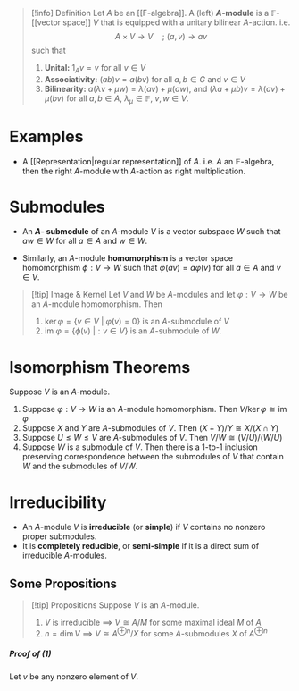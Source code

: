 
>[!info] Definition
>Let $A$ be an [[F-algebra]]. A (left) **$A$-module** is a $\mathbb{F}$-[[vector space]] $V$ that is equipped with a unitary bilinear $A$-action.  i.e.
>$$A \times V \to V \quad;\:(a,v) \to av$$
>such that
>1. **Unital:** $1_A v = v$ for all $v \in V$
>2. **Associativity:** $(ab)v = a(bv)$ for all $a,b \in G$ and $v \in V$
>3. **Bilinearity:** $a(\lambda v + \mu w) = \lambda (av) + \mu (aw)$, and $(\lambda a + \mu b)v = \lambda (av) + \mu (bv)$  for all $a,b \in A$, $\lambda_\mu \in \mathbb{F}$, $v,w \in V$. 

# Examples
- A [[Representation|regular representation]] of $A$. i.e. $A$ an $\mathbb{F}$-algebra, then the right $A$-module with $A$-action as right multiplication.

# Submodules

- An **$A$- submodule** of an $A$-module $V$ is a vector subspace $W$ such that $aw \in W$ for all $a \in A$ and $w \in W$.

- Similarly, an $A$-module **homomorphism** is a vector space homomorphism $\phi: V \to W$ such that $\varphi(av) = a \varphi(v)$ for all $a \in A$ and $v \in V$.  


>[!tip] Image & Kernel
>Let  $V$ and $W$ be $A$-modules and let $\varphi: V \to W$ be an $A$-module homomorphism. Then
>1. $\ker \varphi = \{v \in V\:|\: \varphi(v) = 0 \}$ is an $A$-submodule of $V$ 
>2. $\text{im }\varphi = \{\phi(v)\:|: v \in V\}$ is an $A$-submodule of $W$.


# Isomorphism Theorems

Suppose $V$ is an $A$-module.

1. Suppose $\varphi:V \to W$ is an $A$-module homomorphism. Then $V/\ker\varphi \cong \text{im }\varphi$ 
2. Suppose $X$ and $Y$ are $A$-submodules of $V$. Then $(X+Y)/Y \cong X/(X\cap Y)$
3. Suppose $U\leq W \leq V$ are $A$-submodules of $V$. Then $V/W \cong (V/U)/(W/U)$
4. Suppose $W$ is a submodule of $V$. Then there is a 1-to-1 inclusion preserving correspondence between the submodules of $V$ that contain $W$ and the submodules of $V/W$.

# Irreducibility

- An $A$-module $V$ is **irreducible** (or **simple**) if $V$ contains no nonzero proper submodules.
- It is **completely reducible**, or **semi-simple** if it is a direct sum of irreducible $A$-modules.


## Some Propositions

>[!tip] Propositions
>Suppose $V$ is an $A$-module. 
>
>1. $V$ is irreducible $\implies \: V \cong A/M$ for some maximal ideal $M$ of $A$
>2. $n = \dim V$ $\implies \: V \cong A^{\oplus n} / X$ for some $A$-submodules $X$ of $A^{\oplus n}$ 
##### Proof of (1)
Let $v$ be any nonzero element of $V$. 









